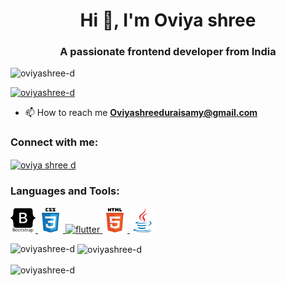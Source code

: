 
<h1 align="center">Hi 👋, I'm Oviya shree</h1>
<h3 align="center">A passionate frontend developer from India</h3>

<p align="left"> <img src="https://komarev.com/ghpvc/?username=oviyashree-d&label=Profile%20views&color=0e75b6&style=flat" alt="oviyashree-d" /> </p>

<p align="left"> <a href="https://github.com/ryo-ma/github-profile-trophy"><img src="https://github-profile-trophy.vercel.app/?username=oviyashree-d" alt="oviyashree-d" /></a> </p>

- 📫 How to reach me **Oviyashreeduraisamy@gmail.com**

<h3 align="left">Connect with me:</h3>
<p align="left">
<a href="https://linkedin.com/in/oviya shree d" target="blank"><img align="center" src="https://raw.githubusercontent.com/rahuldkjain/github-profile-readme-generator/master/src/images/icons/Social/linked-in-alt.svg" alt="oviya shree d" height="30" width="40" /></a>
</p>

<h3 align="left">Languages and Tools:</h3>
<p align="left"> <a href="https://getbootstrap.com" target="_blank" rel="noreferrer"> <img src="https://raw.githubusercontent.com/devicons/devicon/master/icons/bootstrap/bootstrap-plain-wordmark.svg" alt="bootstrap" width="40" height="40"/> </a> <a href="https://www.w3schools.com/css/" target="_blank" rel="noreferrer"> <img src="https://raw.githubusercontent.com/devicons/devicon/master/icons/css3/css3-original-wordmark.svg" alt="css3" width="40" height="40"/> </a> <a href="https://flutter.dev" target="_blank" rel="noreferrer"> <img src="https://www.vectorlogo.zone/logos/flutterio/flutterio-icon.svg" alt="flutter" width="40" height="40"/> </a> <a href="https://www.w3.org/html/" target="_blank" rel="noreferrer"> <img src="https://raw.githubusercontent.com/devicons/devicon/master/icons/html5/html5-original-wordmark.svg" alt="html5" width="40" height="40"/> </a> <a href="https://www.java.com" target="_blank" rel="noreferrer"> <img src="https://raw.githubusercontent.com/devicons/devicon/master/icons/java/java-original.svg" alt="java" width="40" height="40"/> </a> </p>

<p><img align="left" src="https://github-readme-stats.vercel.app/api/top-langs?username=oviyashree-d&show_icons=true&locale=en&layout=compact" alt="oviyashree-d" /></p>

<p>&nbsp;<img align="center" src="https://github-readme-stats.vercel.app/api?username=oviyashree-d&show_icons=true&locale=en" alt="oviyashree-d" /></p>

<p><img align="center" src="https://github-readme-streak-stats.herokuapp.com/?user=oviyashree-d&" alt="oviyashree-d" /></p>
